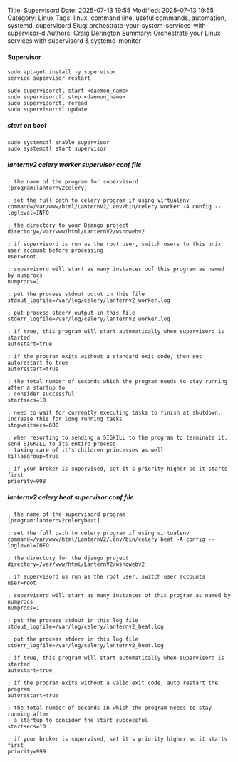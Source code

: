 Title: Supervisord
Date: 2025-07-13 19:55
Modified: 2025-07-13 19:55
Category: Linux
Tags: linux, command line, useful commands, automation, systemd, supervisord
Slug: orchestrate-your-system-services-with-supervisor-d
Authors: Craig Derington
Summary: Orchestrate your Linux services with supervisord &amp; systemd-monitor



#### Supervisor

```
sudo apt-get install -y supervisor
service supervisor restart

sudo supervisorctl start <daemon_name>
sudo supervisorctl stop <daemon_name>
sudo supervisorctl reread
sudo supervisorctl update
```

##### start on boot

```
sudo systemctl enable supervisor
sudo systemctl start supervisor
```

##### lanternv2 celery worker supervisor conf file

```
; the name of the program for supervisord
[program:lanternv2celery]

; set the full path to celery program if using virtualenv
command=/var/www/html/LanternV2/.env/bin/celery worker -A config --loglevel=INFO

; the directory to your Django project
directory=/var/www/html/LanternV2/wsnowebv2

; if supervisord is run as the root user, switch users to this unix user account before processing
user=root

; supervisord will start as many instances oof this program as named by numprocs
numprocs=1

; put the process stdout outut in this file
stdout_logfile=/var/log/celery/lanternv2_worker.log

; put process stderr output in this file
stderr_logfile=/var/log/celery/lanternv2_worker.log

; if true, this program will start automatically when supervisord is started
autostart=true

; if the program exits without a standard exit code, then set autorestart to true
autorestart=true

; the total number of seconds which the program needs to stay running after a startup to
; consider successful
startsecs=10

; need to wait for currently executing tasks to finish at shutdown, increase this for long running tasks
stopwaitsecs=600

; when resorting to sending a SIGKILL to the program to terminate it, send SIGKILL to its entire process
; taking care of it's children priocesses as well
killasgroup=true

; if your broker is supervised, set it's priority higher so it starts first
priority=998
```

##### lanternv2 celery beat supervisor conf file

```
; the name of the supervisord program
[program:lanternv2celerybeat]

; set the full path to celery program if using virtualenv
command=/var/www/html/LanternV2/.env/bin/celery beat -A config --loglevel=INFO

; the directory for the django project
directory=/var/www/html/LanternV2/wsnowebv2

; if supervisord us run as the root user, switch user accounts
user=root

; supervisord will start as many instances of this program as named by numprocs
numprocs=1

; put the process stdout in this log file
stdout_logfile=/var/log/celery/lanternv2_beat.log

; put the process stderr in this log file
stderr_logfile=/var/log/celery/lanternv2_beat.log

; if true, this program will start automatically when supervisord is started
autostart=true

; if the program exits without a valid exit code, auto restart the program
autorestart=true

; the total number of seconds in which the program needs to stay running after
; a startup to consider the start successful
startsecs=10

; if your broker is supervised, set it's priority higher so it starts first
priority=999
```
